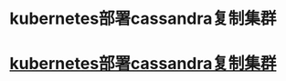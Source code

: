 # kubernetes部署cassandra复制集群
# [kubernetes部署cassandra复制集群](https://linuxwt.com/kubernetesquan-wei-zhi-nan-xue-xi-bi-ji-di-shi-yi-pian-service/)    
